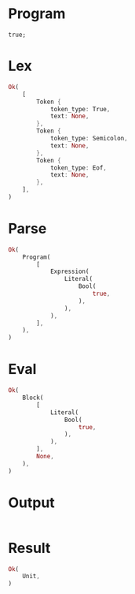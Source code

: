 # Program

```rustleaf
true;
```

# Lex

```rust
Ok(
    [
        Token {
            token_type: True,
            text: None,
        },
        Token {
            token_type: Semicolon,
            text: None,
        },
        Token {
            token_type: Eof,
            text: None,
        },
    ],
)
```

# Parse

```rust
Ok(
    Program(
        [
            Expression(
                Literal(
                    Bool(
                        true,
                    ),
                ),
            ),
        ],
    ),
)
```

# Eval

```rust
Ok(
    Block(
        [
            Literal(
                Bool(
                    true,
                ),
            ),
        ],
        None,
    ),
)
```

# Output

```

```

# Result

```rust
Ok(
    Unit,
)
```
